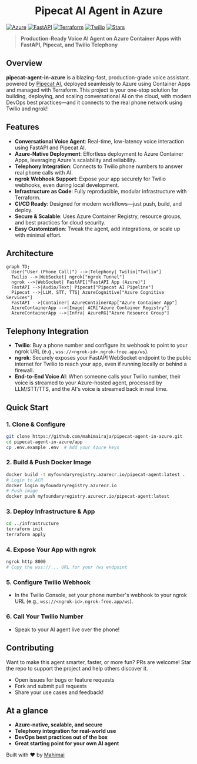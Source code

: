 <h1 align="center">
Pipecat AI Agent in Azure
</h1>

[![Azure](https://img.shields.io/badge/Azure-Container%20App-blue?logo=microsoft-azure)](https://azure.microsoft.com/en-us/products/container-apps)
[![FastAPI](https://img.shields.io/badge/FastAPI-async%20web%20framework-green?logo=fastapi)](https://fastapi.tiangolo.com/)
[![Terraform](https://img.shields.io/badge/Terraform-IaC-purple?logo=terraform)](https://www.terraform.io/)
[![Twilio](https://img.shields.io/badge/Twilio-Voice%20Integration-red?logo=twilio)](https://www.twilio.com/)
[![Stars](https://img.shields.io/github/stars/mahimairaja/pipecat-agent-in-azure?style=social)](https://github.com/mahimairaja/pipecat-agent-in-azure/stargazers)

> **Production-Ready Voice AI Agent on Azure Container Apps with FastAPI, Pipecat, and Twilio Telephony**


## Overview

**pipecat-agent-in-azure** is a blazing-fast, production-grade voice assistant powered by [Pipecat AI](https://github.com/pipecat-ai/pipecat), deployed seamlessly to Azure using Container Apps and managed with Terraform. This project is your one-stop solution for building, deploying, and scaling conversational AI on the cloud, with modern DevOps best practices—and it connects to the real phone network using Twilio and ngrok!


## Features

- **Conversational Voice Agent**: Real-time, low-latency voice interaction using FastAPI and Pipecat AI.
- **Azure-Native Deployment**: Effortless deployment to Azure Container Apps, leveraging Azure's scalability and reliability.
- **Telephony Integration**: Connects to Twilio phone numbers to answer real phone calls with AI.
- **ngrok Webhook Support**: Expose your app securely for Twilio webhooks, even during local development.
- **Infrastructure as Code**: Fully reproducible, modular infrastructure with Terraform.
- **CI/CD Ready**: Designed for modern workflows—just push, build, and deploy.
- **Secure & Scalable**: Uses Azure Container Registry, resource groups, and best practices for cloud security.
- **Easy Customization**: Tweak the agent, add integrations, or scale up with minimal effort.


## Architecture

```mermaid
graph TD;
  User("User (Phone Call)") -->|Telephony| Twilio["Twilio"]
  Twilio -->|WebSocket| ngrok["ngrok Tunnel"]
  ngrok -->|WebSocket| FastAPI["FastAPI App (Azure)"]
  FastAPI -->|Audio/Text| Pipecat["Pipecat AI Pipeline"]
  Pipecat -->|LLM, STT, TTS| AzureCognitive["Azure Cognitive Services"]
  FastAPI -->|Container| AzureContainerApp["Azure Container App"]
  AzureContainerApp -->|Image| ACR["Azure Container Registry"]
  AzureContainerApp -->|Infra| AzureRG["Azure Resource Group"]
```



## Telephony Integration

- **Twilio**: Buy a phone number and configure its webhook to point to your ngrok URL (e.g., `wss://<ngrok-id>.ngrok-free.app/ws`).
- **ngrok**: Securely exposes your FastAPI WebSocket endpoint to the public internet for Twilio to reach your app, even if running locally or behind a firewall.
- **End-to-End Voice AI**: When someone calls your Twilio number, their voice is streamed to your Azure-hosted agent, processed by LLM/STT/TTS, and the AI's voice is streamed back in real time.


##  Quick Start

### 1. Clone & Configure
```bash
git clone https://github.com/mahimairaja/pipecat-agent-in-azure.git
cd pipecat-agent-in-azure/app
cp .env.example .env  # Add your Azure keys
```

### 2. Build & Push Docker Image
```bash
docker build -t myfoundaryregistry.azurecr.io/pipecat-agent:latest .
# Login to ACR
docker login myfoundaryregistry.azurecr.io
# Push image
docker push myfoundaryregistry.azurecr.io/pipecat-agent:latest
```

### 3. Deploy Infrastructure & App
```bash
cd ../infrastructure
terraform init
terraform apply
```

### 4. Expose Your App with ngrok
```bash
ngrok http 8000
# Copy the wss://... URL for your /ws endpoint
```

### 5. Configure Twilio Webhook
- In the Twilio Console, set your phone number's webhook to your ngrok URL (e.g., `wss://<ngrok-id>.ngrok-free.app/ws`).

### 6. Call Your Twilio Number
- Speak to your AI agent live over the phone!


## Contributing

Want to make this agent smarter, faster, or more fun? PRs are welcome! Star the repo to support the project and help others discover it.

- Open issues for bugs or feature requests
- Fork and submit pull requests
- Share your use cases and feedback!


## At a glance

- **Azure-native, scalable, and secure**
- **Telephony integration for real-world use**
- **DevOps best practices out of the box**
- **Great starting point for your own AI agent**


Built with ❤️ by [Mahimai](https://github.com/mahimairaja)